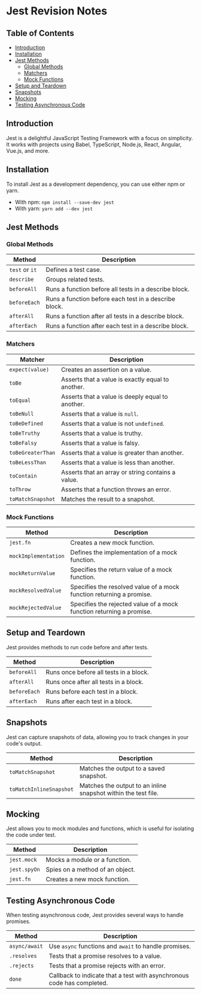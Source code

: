 # Jest Revision Notes

## Table of Contents
- [Introduction](#introduction)
- [Installation](#installation)
- [Jest Methods](#jest-methods)
  - [Global Methods](#global-methods)
  - [Matchers](#matchers)
  - [Mock Functions](#mock-functions)
- [Setup and Teardown](#setup-and-teardown)
- [Snapshots](#snapshots)
- [Mocking](#mocking)
- [Testing Asynchronous Code](#testing-asynchronous-code)

## Introduction
Jest is a delightful JavaScript Testing Framework with a focus on simplicity. It works with projects using Babel, TypeScript, Node.js, React, Angular, Vue.js, and more.

## Installation
To install Jest as a development dependency, you can use either npm or yarn.

- With npm: `npm install --save-dev jest`
- With yarn: `yarn add --dev jest`

## Jest Methods

### Global Methods

| Method             | Description                                                         |
|--------------------|---------------------------------------------------------------------|
| `test` or `it`     | Defines a test case.                                                |
| `describe`         | Groups related tests.                                               |
| `beforeAll`        | Runs a function before all tests in a describe block.               |
| `beforeEach`       | Runs a function before each test in a describe block.               |
| `afterAll`         | Runs a function after all tests in a describe block.                |
| `afterEach`        | Runs a function after each test in a describe block.                |

### Matchers

| Matcher                          | Description                                                                     |
|----------------------------------|---------------------------------------------------------------------------------|
| `expect(value)`                  | Creates an assertion on a value.                                                |
| `toBe`                           | Asserts that a value is exactly equal to another.                               |
| `toEqual`                        | Asserts that a value is deeply equal to another.                                |
| `toBeNull`                       | Asserts that a value is `null`.                                                 |
| `toBeDefined`                    | Asserts that a value is not `undefined`.                                        |
| `toBeTruthy`                     | Asserts that a value is truthy.                                                 |
| `toBeFalsy`                      | Asserts that a value is falsy.                                                  |
| `toBeGreaterThan`                | Asserts that a value is greater than another.                                   |
| `toBeLessThan`                   | Asserts that a value is less than another.                                      |
| `toContain`                      | Asserts that an array or string contains a value.                               |
| `toThrow`                        | Asserts that a function throws an error.                                        |
| `toMatchSnapshot`                | Matches the result to a snapshot.                                               |

### Mock Functions

| Method             | Description                                                                 |
|--------------------|-----------------------------------------------------------------------------|
| `jest.fn`          | Creates a new mock function.                                                |
| `mockImplementation` | Defines the implementation of a mock function.                            |
| `mockReturnValue`  | Specifies the return value of a mock function.                              |
| `mockResolvedValue` | Specifies the resolved value of a mock function returning a promise.       |
| `mockRejectedValue` | Specifies the rejected value of a mock function returning a promise.       |

## Setup and Teardown

Jest provides methods to run code before and after tests.

| Method             | Description                                                                 |
|--------------------|-----------------------------------------------------------------------------|
| `beforeAll`        | Runs once before all tests in a block.                                      |
| `afterAll`         | Runs once after all tests in a block.                                       |
| `beforeEach`       | Runs before each test in a block.                                           |
| `afterEach`        | Runs after each test in a block.                                            |

## Snapshots

Jest can capture snapshots of data, allowing you to track changes in your code's output.

| Method             | Description                                                                 |
|--------------------|-----------------------------------------------------------------------------|
| `toMatchSnapshot`  | Matches the output to a saved snapshot.                                     |
| `toMatchInlineSnapshot` | Matches the output to an inline snapshot within the test file.         |

## Mocking

Jest allows you to mock modules and functions, which is useful for isolating the code under test.

| Method             | Description                                                                 |
|--------------------|-----------------------------------------------------------------------------|
| `jest.mock`        | Mocks a module or a function.                                               |
| `jest.spyOn`       | Spies on a method of an object.                                             |
| `jest.fn`          | Creates a new mock function.                                                |

## Testing Asynchronous Code

When testing asynchronous code, Jest provides several ways to handle promises.

| Method             | Description                                                                 |
|--------------------|-----------------------------------------------------------------------------|
| `async/await`      | Use `async` functions and `await` to handle promises.                       |
| `.resolves`        | Tests that a promise resolves to a value.                                   |
| `.rejects`         | Tests that a promise rejects with an error.                                 |
| `done`             | Callback to indicate that a test with asynchronous code has completed.      |


